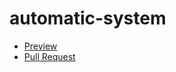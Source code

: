 # automatic-system
- [Preview](https://your-name.github.io/your-repo/)
- [Pull Request](https://github.com/your-name/your-repo/pull/1/files)
